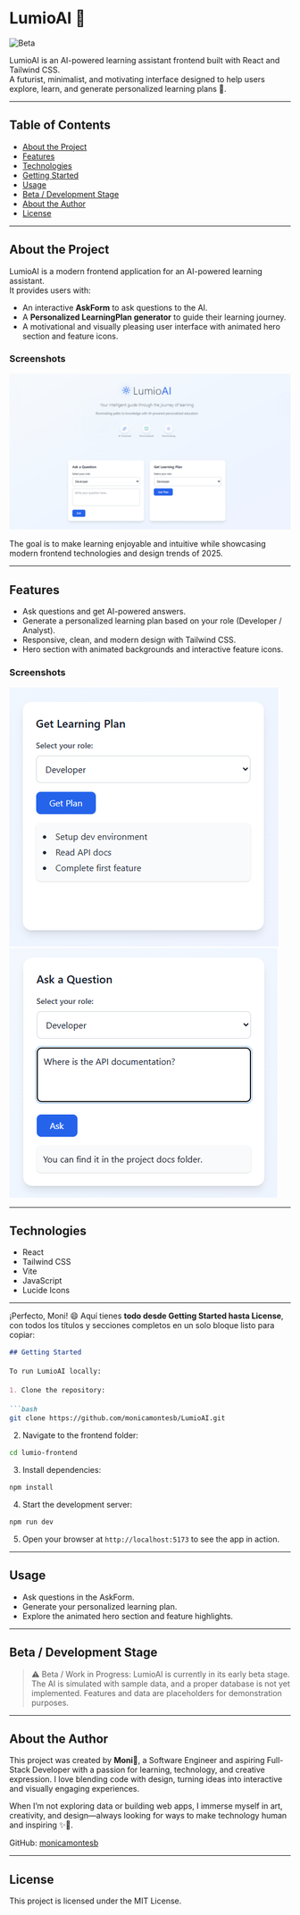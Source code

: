 # LumioAI 🔆
![Beta](https://img.shields.io/badge/status-beta-yellow)

LumioAI is an AI-powered learning assistant frontend built with React and Tailwind CSS.  
A futurist, minimalist, and motivating interface designed to help users explore, learn, and generate personalized learning plans 🙂.

---

## Table of Contents
- [About the Project](#about-the-project)
- [Features](#features)
- [Technologies](#technologies)
- [Getting Started](#getting-started)
- [Usage](#usage)
- [Beta / Development Stage](#beta--development-stage)
- [About the Author](#about-the-author)
- [License](#license)

---

## About the Project

LumioAI is a modern frontend application for an AI-powered learning assistant.  
It provides users with:

- An interactive **AskForm** to ask questions to the AI.
- A **Personalized LearningPlan generator** to guide their learning journey.
- A motivational and visually pleasing user interface with animated hero section and feature icons.

### Screenshots
![LumioAI Hero](screenshots/overview.png)  

The goal is to make learning enjoyable and intuitive while showcasing modern frontend technologies and design trends of 2025.

---

## Features

- Ask questions and get AI-powered answers.
- Generate a personalized learning plan based on your role (Developer / Analyst).
- Responsive, clean, and modern design with Tailwind CSS.
- Hero section with animated backgrounds and interactive feature icons.

### Screenshots
![LearningPlan Example](screenshots/learningplan.png)
![AskForm Example](screenshots/askform.png)

---

## Technologies

- React
- Tailwind CSS
- Vite
- JavaScript
- Lucide Icons

---
¡Perfecto, Moni! 😄 Aquí tienes **todo desde Getting Started hasta License**, con todos los títulos y secciones completos en un solo bloque listo para copiar:

````markdown
## Getting Started

To run LumioAI locally:

1. Clone the repository:

```bash
git clone https://github.com/monicamontesb/LumioAI.git
````

2. Navigate to the frontend folder:

```bash
cd lumio-frontend
```

3. Install dependencies:

```bash
npm install
```

4. Start the development server:

```bash
npm run dev
```

5. Open your browser at `http://localhost:5173` to see the app in action.

---

## Usage

* Ask questions in the AskForm.
* Generate your personalized learning plan.
* Explore the animated hero section and feature highlights.

---

## Beta / Development Stage

> ⚠️ Beta / Work in Progress:
> LumioAI is currently in its early beta stage. The AI is simulated with sample data, and a proper database is not yet implemented. Features and data are placeholders for demonstration purposes.

---

## About the Author

This project was created by **Moni**💛, a Software Engineer and aspiring Full-Stack Developer with a passion for learning, technology, and creative expression.
I love blending code with design, turning ideas into interactive and visually engaging experiences.

When I’m not exploring data or building web apps, I immerse myself in art, creativity, and design—always looking for ways to make technology human and inspiring ✨🎨.

GitHub: [monicamontesb](https://github.com/monicamontesb)

---

## License

This project is licensed under the MIT License.
